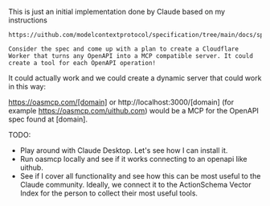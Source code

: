 This is just an initial implementation done by Claude based on my instructions

```
https://uithub.com/modelcontextprotocol/specification/tree/main/docs/specification

Consider the spec and come up with a plan to create a Cloudflare Worker that turns any OpenAPI into a MCP compatible server. It could create a tool for each OpenAPI operation!
```

It could actually work and we could create a dynamic server that could work in this way:

https://oasmcp.com/[domain] or http://localhost:3000/[domain] (for example https://oasmcp.com/uithub.com) would be a MCP for the OpenAPI spec found at [domain].

TODO:

- Play around with Claude Desktop. Let's see how I can install it.
- Run oasmcp locally and see if it works connecting to an openapi like uithub.
- See if I cover all functionality and see how this can be most useful to the Claude community. Ideally, we connect it to the ActionSchema Vector Index for the person to collect their most useful tools.
